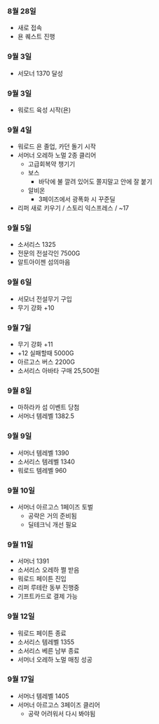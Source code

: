 ### 8월 28일
* 새로 접속
* 욘 퀘스트 진행

### 9월 3일
* 서모너 1370 달성

### 9월 3일
* 워로드 육성 시작(욘)

### 9월 4일
* 워로드 욘 졸업, 카던 돌기 시작
* 서머너 오레하 노멀 2종 클리어
  * 고급회복약 챙기기
  * 보스
    * 바닥에 불 깔려 있어도 쫄지말고 안에 잘 붙기
  * 알비온
    * 3페이즈에서 광폭화 시 꾸준딜
* 리퍼 새로 키우기 / 스토리 익스프레스 / ~17

### 9월 5일
* 소서리스 1325
* 전문의 전설각인 7500G
* 알트아이젠 섬의마음

### 9월 6일
* 서모너 전설무기 구입
* 무기 강화 +10

### 9월 7일
* 무기 강화 +11
* +12 실패할때 5000G 
* 아르고스 버스 2200G
* 소서리스 아바타 구매 25,500원

### 9월 8일
* 마하라카 섬 이벤트 당첨
* 서머너 템레벨 1382.5

### 9월 9일
* 서머너 템레벨 1390
* 소서리스 템레벨 1340
* 워로드 템레벨 960

### 9월 10일
* 서머너 아르고스 1페이즈 토벌
  * 공략은 거의 준비됨
  * 딜테크닉 개선 필요

### 9월 11일
* 서머너 1391
* 소서리스 오레하 쩔 받음
* 워로드 페이튼 진입
* 리퍼 루테란 동부 진행중
* 기프트카드로 결제 가능

### 9월 12일
* 워로드 페이튼 종료
* 소서리스 템레벨 1355
* 소서리스 베른 남부 종료
* 서머너 오레하 노멀 매칭 성공

### 9월 17일
* 서머너 템레벨 1405
* 서머너 아르고스 3페이즈 클리어
  * 공략 어려워서 다시 봐야됨
